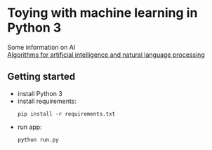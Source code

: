# Toying with machine learning in Python 3

Some information on AI  
[Algorithms for artificial intelligence and natural language processing](http://myrvoll.it/files/inf5390_v14.pdf)

## Getting started
* install Python 3
* install requirements:
    ```
    pip install -r requirements.txt
    ```
* run app:
    ```
    python run.py
    ```
